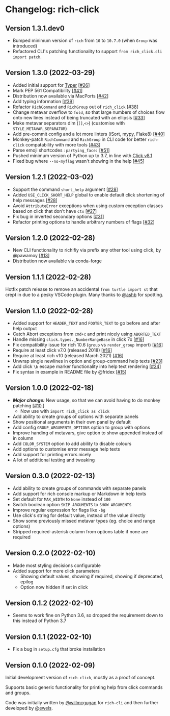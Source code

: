 # Changelog: rich-click

## Version 1.3.1.dev0

- Bumped minimum version of `rich` from `10` to `10.7.0` (when `Group` was introduced)
- Refactored CLI's patching functionality to support `from rich_click.cli import patch`.

## Version 1.3.0 (2022-03-29)

- Added initial support for [Typer](https://typer.tiangolo.com/) [[#26](https://github.com/ewels/rich-click/pull/26)]
- Mark PEP 561 Compatibility [[#41](https://github.com/ewels/rich-click/pull/41)]
- Distribution now available via MacPorts [[#42](https://github.com/ewels/rich-click/pull/42)]
- Add typing information [[#39](https://github.com/ewels/rich-click/pull/39)]
- Refactor `RichCommand` and `RichGroup` out of `rich_click` [[#38](https://github.com/ewels/rich-click/pull/39)]
- Change metavar overflow to `fold`, so that large numbers of choices flow onto new lines instead of being truncated with an ellipsis [[#33](https://github.com/ewels/rich-click/issues/33)]
- Make metavar separators dim (`[]`,`<>`) (customise with `STYLE_METAVAR_SEPARATOR`)
- Add pre-commit config and a lot more linters (iSort, mypy, Flake8) [[#40](https://github.com/ewels/rich-click/pull/40)]
- Monkey-patch `RichCommand` and `RichGroup` in CLI code for better `rich-click` compatability with more tools [[#43](https://github.com/ewels/rich-click/pull/43)]
- Parse emoji shortcodes `:partying_face:` [[#51](https://github.com/ewels/rich-click/pull/51)]
- Pushed minimum version of Python up to 3.7, in line with [Click v8.1](https://click.palletsprojects.com/en/8.1.x/changes/#version-8-1-0)
- Fixed bug where `--no-myflag` wasn't showing in the help [[#45](https://github.com/ewels/rich-click/issues/45)]

## Version 1.2.1 (2022-03-02)

- Support the command `short_help` argument [[#28](https://github.com/ewels/rich-click/issues/28)]
- Added `USE_CLICK_SHORT_HELP` global to enable default click shortening of help messages [[#28](https://github.com/ewels/rich-click/issues/28)]
- Avoid `AttributeError` exceptions when using custom exception classes based on click that don't have `ctx` [[#27](https://github.com/ewels/rich-click/issues/27)]
- Fix bug in inverted secondary options [[#31](https://github.com/ewels/rich-click/issues/31)]
- Refactor printing options to handle arbitrary numbers of flags [[#32](https://github.com/ewels/rich-click/issues/32)]

## Version 1.2.0 (2022-02-28)

- New CLI functionality to richifiy via prefix any other tool using click, by @pawamoy [[#13](https://github.com/ewels/rich-click/pull/13)]
- Distribution now available via conda-forge

## Version 1.1.1 (2022-02-28)

Hotfix patch release to remove an accidental `from turtle import st` that crept in due to a pesky VSCode plugin.
Many thanks to [@ashb](httpsd://github.com/ashb) for spotting.

## Version 1.1.0 (2022-02-28)

- Added support for `HEADER_TEXT` and `FOOTER_TEXT` to go before and after help output
- Catch Abort exceptions from `cmd+c` and print nicely using `ABORTED_TEXT`
- Handle missing `click.types._NumberRangeBase` in click 7x [[#16](https://github.com/ewels/rich-click/issues/16)]
- Fix compatibility issue for rich 10.6 (`group` vs `render_group` import) [[#16](https://github.com/ewels/rich-click/issues/16)]
- Require at least click v7.0 (released 2018) [[#16](https://github.com/ewels/rich-click/issues/16)]
- Require at least rich v10 (released March 2021) [[#16](https://github.com/ewels/rich-click/issues/16)]
- Unwrap single newlines in option and group-command help texts [[#23](https://github.com/ewels/rich-click/issues/23)]
- Add click `\b` escape marker functionality into help text rendering [[#24](https://github.com/ewels/rich-click/issues/24)]
- Fix syntax in example in README file by @fridex [[#15](https://github.com/ewels/rich-click/pull/15)]

## Version 1.0.0 (2022-02-18)

- _**Major change:**_ New usage, so that we can avoid having to do monkey patching [[#10](https://github.com/ewels/rich-click/pull/10).]
  - Now use with `import rich_click as click`
- Add ability to create groups of options with separate panels
- Show positional arguments in their own panel by default
- Add config `GROUP_ARGUMENTS_OPTIONS` option to group with options
- Improve handing of metavars, give option to show appended instead of in column
- Add `COLOR_SYSTEM` option to add ability to disable colours
- Add options to customise error message help texts
- Add support for printing errors nicely
- A lot of additional testing and tweaking

## Version 0.3.0 (2022-02-13)

- Add ability to create groups of commands with separate panels
- Add support for rich console markup or Markdown in help texts
- Set default for `MAX_WIDTH` to `None` instead of `100`
- Switch boolean option `SKIP_ARGUMENTS` to `SHOW_ARGUMENTS`
- Improve regular expression for flags like `-bg`
- Use click's string for default value, instead of the value directly
- Show some previously missed metavar types (eg. choice and range options)
- Stripped required-asterisk column from options table if none are required

## Version 0.2.0 (2022-02-10)

- Made most styling decisions configurable
- Added support for more click parameters
  - Showing default values, showing if required, showing if deprecated, epilog
  - Option now hidden if set in click

## Version 0.1.2 (2022-02-10)

- Seems to work fine on Python 3.6, so dropped the requirement down to this instead of Python 3.7

## Version 0.1.1 (2022-02-10)

- Fix a bug in `setup.cfg` that broke installation

## Version 0.1.0 (2022-02-09)

Initial development version of `rich-click`, mostly as a proof of concept.

Supports basic generic functionality for printing help from click commands and groups.

Code was initially written by [@willmcgugan](https://github.com/willmcgugan) for `rich-cli`
and then further developed by [@ewels](http://github.com/ewels/).
